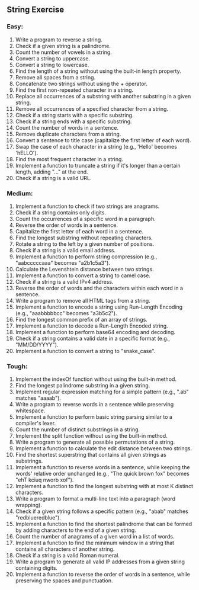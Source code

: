 ## String Exercise

### Easy:

1. Write a program to reverse a string.
2. Check if a given string is a palindrome.
3. Count the number of vowels in a string.
4. Convert a string to uppercase.
5. Convert a string to lowercase.
6. Find the length of a string without using the built-in length property.
7. Remove all spaces from a string.
8. Concatenate two strings without using the + operator.
9. Find the first non-repeated character in a string.
10. Replace all occurrences of a substring with another substring in a given string.
11. Remove all occurrences of a specified character from a string.
12. Check if a string starts with a specific substring.
13. Check if a string ends with a specific substring.
14. Count the number of words in a sentence.
15. Remove duplicate characters from a string.
16. Convert a sentence to title case (capitalize the first letter of each word).
17. Swap the case of each character in a string (e.g., 'Hello' becomes 'hELLO').
18. Find the most frequent character in a string.
19. Implement a function to truncate a string if it's longer than a certain length, adding "..." at the end.
20. Check if a string is a valid URL.
    
### Medium:

1. Implement a function to check if two strings are anagrams.
2. Check if a string contains only digits.
3. Count the occurrences of a specific word in a paragraph.
4. Reverse the order of words in a sentence.
5. Capitalize the first letter of each word in a sentence.
6. Find the longest substring without repeating characters.
7. Rotate a string to the left by a given number of positions.
8. Check if a string is a valid email address.
9. Implement a function to perform string compression (e.g., "aabcccccaaa" becomes "a2b1c5a3").
10. Calculate the Levenshtein distance between two strings.
11. Implement a function to convert a string to camel case.
12. Check if a string is a valid IPv4 address.
13. Reverse the order of words and the characters within each word in a sentence.
14. Write a program to remove all HTML tags from a string.
15. Implement a function to encode a string using Run-Length Encoding (e.g., "aaabbbbbcc" becomes "a3b5c2").
16. Find the longest common prefix of an array of strings.
17. Implement a function to decode a Run-Length Encoded string.
18. Implement a function to perform base64 encoding and decoding.
19. Check if a string contains a valid date in a specific format (e.g., "MM/DD/YYYY").
20. Implement a function to convert a string to "snake_case".

### Tough:

1. Implement the indexOf function without using the built-in method.
2. Find the longest palindrome substring in a given string.
3. Implement regular expression matching for a simple pattern (e.g., ".ab" matches "aaaab").
4. Write a program to reverse words in a sentence while preserving whitespace.
5. Implement a function to perform basic string parsing similar to a compiler's lexer.
6. Count the number of distinct substrings in a string.
7. Implement the split function without using the built-in method.
8. Write a program to generate all possible permutations of a string.
9. Implement a function to calculate the edit distance between two strings.
10. Find the shortest superstring that contains all given strings as substrings.
11. Implement a function to reverse words in a sentence, while keeping the words' relative order unchanged (e.g., "The quick brown fox" becomes "ehT kciuq nworb xof").
12. Implement a function to find the longest substring with at most K distinct characters.
13. Write a program to format a multi-line text into a paragraph (word wrapping).
14. Check if a given string follows a specific pattern (e.g., "abab" matches "redblueredblue").
15. Implement a function to find the shortest palindrome that can be formed by adding characters to the end of a given string.
16. Count the number of anagrams of a given word in a list of words.
17. Implement a function to find the minimum window in a string that contains all characters of another string.
18. Check if a string is a valid Roman numeral.
19. Write a program to generate all valid IP addresses from a given string containing digits.
20. Implement a function to reverse the order of words in a sentence, while preserving the spaces and punctuation.
